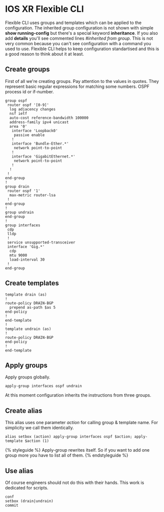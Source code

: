 # IOS XR Flexible CLI
Flexible CLI uses groups and templates which can be applied to the configuration. The inherited group configuration is not shown with simple **show running-config** but there's a special keyword **inheritance**. If you also add **details** you'll see commented lines _#inherited from group_. This is not very common because you can't see configuration with a command you used to use. Flexible CLI helps to keep configuration standartised and this is a good reason to think about it at least.

## Create groups
First of all we're creating groups. Pay attention to the values in quotes. They represent basic regular expressions for matching some numbers. OSPF process id or if-number.
```cisco
group ospf
 router ospf '[0-9]'
  log adjacency changes
  nsf ietf
  auto-cost reference-bandwidth 100000
  address-family ipv4 unicast
  area '0'
   interface 'Loopback0'
    passive enable
   !
   interface 'Bundle-Ether.*'
    network point-to-point
   !
   interface 'GigabitEthernet.*'
    network point-to-point
   !
  !
 !
end-group
!
group drain
 router ospf '1'
  max-metric router-lsa
 !
end-group
!
group undrain
end-group
!
group interfaces
 cdp
 lldp
 !
 service unsupported-transceiver
 interface 'Gig.*'
  cdp
  mtu 9000
  load-interval 30
 !
end-group
```

## Create templates
```cisco
template drain (as)
!
route-policy DRAIN-BGP
  prepend as-path $as 5
end-policy
!
end-template
!
template undrain (as)
!
route-policy DRAIN-BGP
end-policy
!
end-template
```
## Apply groups
Apply groups globally.

```cisco
apply-group interfaces ospf undrain
```
At this moment configuration inherits the instructions from three groups.

## Create alias
This alias uses one parameter _action_ for calling group & template name. For simplicity we call them identically.
```cisco
alias setbox (action) apply-group interfaces ospf $action; apply-template $action (1)
```
{% styleguide %}
<Icon id="alert" size="sm" /> Apply-group rewrites itself. So if you want to add one group more you have to list all of them.
{% endstyleguide %}

## Use alias
Of course engineers should not do this with their hands. This work is dedicated for scripts.
```cisco
conf
setbox (drain|undrain)
commit
```
